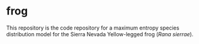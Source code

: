 # frog

This repository is the code repository for a maximum entropy species distribution model for the Sierra Nevada Yellow-legged frog (*Rana sierrae*). 

